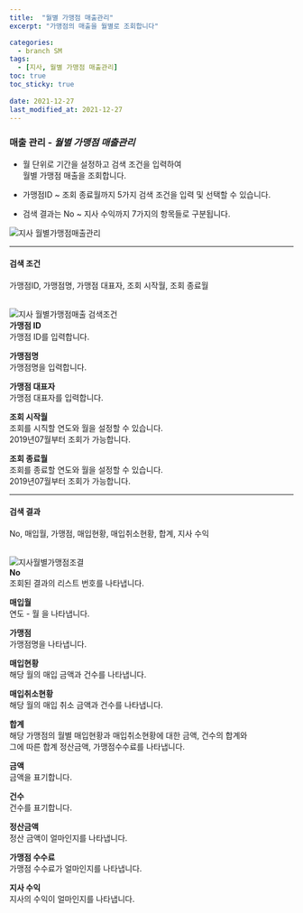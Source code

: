 ```yaml
---
title:  "월별 가맹점 매출관리"
excerpt: "가맹점의 매출을 월별로 조회합니다"

categories:
  - branch SM
tags:
  - [지사, 월별 가맹점 매출관리]
toc: true
toc_sticky: true
 
date: 2021-12-27
last_modified_at: 2021-12-27
---
```

### 매출 관리 - *월별 가맹점 매출관리*
- 월 단위로 기간을 설정하고 검색 조건을 입력하여<br>월별 가맹점 매출을 조회합니다.

- 가맹점ID ~ 조회 종료월까지 5가지 검색 조건을 입력 및 선택할 수 있습니다.

- 검색 결과는 No ~ 지사 수익까지 7가지의 항목들로 구분됩니다.

![지사 월별가맹점매출관리](https://user-images.githubusercontent.com/95394003/147456192-d034ee54-c4d4-4b3d-9a22-cd36ae3ff947.jpeg)
<br>

---

#### 검색 조건
가맹점ID, 가맹점명, 가맹점 대표자, 조회 시작월, 조회 종료월<br>
<br>

![지사 월별가맹점매출 검색조건](https://user-images.githubusercontent.com/95394003/147456273-fffa6b01-307b-45fb-b590-a8ce2b9af851.jpeg)<br>
**가맹점 ID**<br>
가맹점 ID를 입력합니다.

**가맹점명**<br>
가맹점명을 입력합니다.

**가맹점 대표자**<br>
가맹점 대표자를 입력합니다.

**조회 시작월**<br>
조회를 시직할 연도와 월을 설정할 수 있습니다.<br>2019년07월부터 조회가 가능합니다.

**조회 종료월**<br>
조회를 종료할 연도와 월을 설정할 수 있습니다.<br>2019년07월부터 조회가 가능합니다.
<br>

---

#### 검색 결과
No, 매입월, 가맹점, 매입현황, 매입취소현황, 합계, 지사 수익<br>
<br>

![지사월별가맹점조결](https://user-images.githubusercontent.com/95394003/147456454-41f8c253-ba48-42d8-b89c-dcfb9747bc5e.jpeg)<br>
**No**<br>
조회된 결과의 리스트 번호를 나타냅니다.

**매입월**<br>
연도 - 월 을 나타냅니다.

**가맹점**<br>
가맹점명을 나타냅니다.

**매입현황**<br>
해당 월의 매입 금액과 건수를 나타냅니다.

**매입취소현황**<br>
해당 월의 매입 취소 금액과 건수를 나타냅니다.

**합계**<br>
해당 가맹점의 월별 매입현황과 매입취소현황에 대한 금액, 건수의 합계와<br>그에 따른 합계 정산금액, 가맹점수수료를 나타냅니다.

**금액**<br>
금액을 표기합니다.

**건수**<br>
건수를 표기합니다.

**정산금액**<br>
정산 금액이 얼마인지를 나타냅니다.

**가맹점 수수료**<br>
가맹점 수수료가 얼마인지를 나타냅니다.

**지사 수익**<br>
지사의 수익이 얼마인지를 나타냅니다.